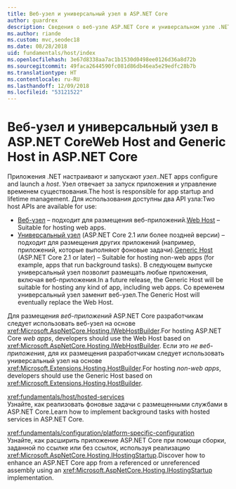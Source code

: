 ```yaml
---
title: Веб-узел и универсальный узел в ASP.NET Core
author: guardrex
description: Сведения о веб-узле ASP.NET Core и универсальном узле .NET, которые отвечают за запуск приложений и управление временем существования.
ms.author: riande
ms.custom: mvc,seodec18
ms.date: 08/28/2018
uid: fundamentals/host/index
ms.openlocfilehash: 3e67d8338aa7ac1b1530d0498ee0126d36a8d72b
ms.sourcegitcommit: 49faca2644590fc081d86db46ea5e29edfc28b7b
ms.translationtype: HT
ms.contentlocale: ru-RU
ms.lasthandoff: 12/09/2018
ms.locfileid: "53121522"
---
```

# <a name="web-host-and-generic-host-in-aspnet-core"></a><span data-ttu-id="d4ae6-103">Веб-узел и универсальный узел в ASP.NET Core</span><span class="sxs-lookup"><span data-stu-id="d4ae6-103">Web Host and Generic Host in ASP.NET Core</span></span>

<span data-ttu-id="d4ae6-104">Приложения .NET настраивают и запускают *узел*.</span><span class="sxs-lookup"><span data-stu-id="d4ae6-104">.NET apps configure and launch a *host*.</span></span> <span data-ttu-id="d4ae6-105">Узел отвечает за запуск приложения и управление временем существования.</span><span class="sxs-lookup"><span data-stu-id="d4ae6-105">The host is responsible for app startup and lifetime management.</span></span> <span data-ttu-id="d4ae6-106">Для использования доступны два API узла:</span><span class="sxs-lookup"><span data-stu-id="d4ae6-106">Two host APIs are available for use:</span></span>

* <span data-ttu-id="d4ae6-107">[Веб-узел](xref:fundamentals/host/web-host) &ndash; подходит для размещения веб-приложений.</span><span class="sxs-lookup"><span data-stu-id="d4ae6-107">[Web Host](xref:fundamentals/host/web-host) &ndash; Suitable for hosting web apps.</span></span>
* <span data-ttu-id="d4ae6-108">[Универсальный узел](xref:fundamentals/host/generic-host) (ASP.NET Core 2.1 или более поздней версии) &ndash; подходит для размещения других приложений (например, приложений, которые выполняют фоновые задачи).</span><span class="sxs-lookup"><span data-stu-id="d4ae6-108">[Generic Host](xref:fundamentals/host/generic-host) (ASP.NET Core 2.1 or later) &ndash; Suitable for hosting non-web apps (for example, apps that run background tasks).</span></span> <span data-ttu-id="d4ae6-109">В следующем выпуске универсальный узел позволит размещать любые приложения, включая веб-приложения.</span><span class="sxs-lookup"><span data-stu-id="d4ae6-109">In a future release, the Generic Host will be suitable for hosting any kind of app, including web apps.</span></span> <span data-ttu-id="d4ae6-110">Со временем универсальный узел заменит веб-узел.</span><span class="sxs-lookup"><span data-stu-id="d4ae6-110">The Generic Host will eventually replace the Web Host.</span></span>

<span data-ttu-id="d4ae6-111">Для размещения *веб-приложений* ASP.NET Core разработчикам следует использовать веб-узел на основе <xref:Microsoft.AspNetCore.Hosting.IWebHostBuilder>.</span><span class="sxs-lookup"><span data-stu-id="d4ae6-111">For hosting ASP.NET Core *web apps*, developers should use the Web Host based on <xref:Microsoft.AspNetCore.Hosting.IWebHostBuilder>.</span></span> <span data-ttu-id="d4ae6-112">Если это *не веб-приложения*, для их размещения разработчикам следует использовать универсальный узел на основе <xref:Microsoft.Extensions.Hosting.HostBuilder>.</span><span class="sxs-lookup"><span data-stu-id="d4ae6-112">For hosting *non-web apps*, developers should use the Generic Host based on <xref:Microsoft.Extensions.Hosting.HostBuilder>.</span></span>

<xref:fundamentals/host/hosted-services>  
<span data-ttu-id="d4ae6-113">Узнайте, как реализовать фоновые задачи с размещенными службами в ASP.NET Core.</span><span class="sxs-lookup"><span data-stu-id="d4ae6-113">Learn how to implement background tasks with hosted services in ASP.NET Core.</span></span>

<xref:fundamentals/configuration/platform-specific-configuration>  
<span data-ttu-id="d4ae6-114">Узнайте, как расширить приложение ASP.NET Core при помощи сборки, заданной по ссылке или без ссылок, используя реализацию <xref:Microsoft.AspNetCore.Hosting.IHostingStartup>.</span><span class="sxs-lookup"><span data-stu-id="d4ae6-114">Discover how to enhance an ASP.NET Core app from a referenced or unreferenced assembly using an <xref:Microsoft.AspNetCore.Hosting.IHostingStartup> implementation.</span></span>
